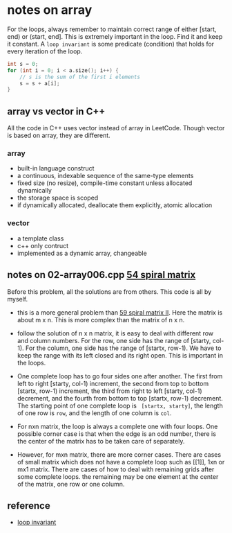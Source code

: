 # notes on array

For the loops, always remember to maintain correct range of either [start, end) or (start, end]. This is extremely important in the loop. Find it and keep it constant. A ```loop invariant``` is some predicate (condition) that holds for every iteration of the loop. 

```c++
int s = 0;
for (int i = 0; i < a.size(); i++) {
    // s is the sum of the first i elements
    s = s + a[i];
}
```

## array vs vector in C++

All the code in C++ uses vector instead of array in LeetCode. Though vector is based on array, they are different.

### array

* built-in language construct
* a continuous, indexable sequence of the same-type elements
* fixed size (no resize), compile-time constant unless allocated dynamically
* the storage space is scoped
* if dynamically allocated, deallocate them explicitly, atomic allocation

### vector

* a template class
* c++ only contruct
* implemented as a dynamic array, changeable

## notes on 02-array006.cpp [54 spiral matrix](https://leetcode.com/problems/spiral-matrix/)

Before this problem, all the solutions are from others. This code is all by myself.

* this is a more general problem than [59 spiral matrix II](https://leetcode.com/problems/spiral-matrix-ii/). Here the matrix is about m x n. This is more complex than the matrix of n x n.

* follow the solution of n x n matrix, it is easy to deal with different row and column numbers. For the row, one side has the range of [starty, col-1). For the column, one side has the range of [startx, row-1). We have to keep the range with its left closed and its right open. This is important in the loops.

* One complete loop has to go four sides one after another. The first from left to right [starty, col-1) increment, the second from top to bottom [startx, row-1) increment, the third from right to left [starty, col-1) decrement, and the fourth from bottom to top [startx, row-1) decrement. The starting point of one complete loop is ``` [startx, starty]```, the length of one row is ```row```, and the length of one column is ```col```.

* For nxn matrix, the loop is always a complete one with four loops. One possible corner case is that when the edge is an odd number, there is the center of the matrix has to be taken care of separately. 

* However, for mxn matrix, there are more corner cases. There are cases of small matrix which does not have a complete loop such as [[1]], 1xn or mx1 matrix. There are cases of how to deal with remaining grids after some complete loops. the remaining may be one element at the center of the matrix, one row or one column.

## reference

* [loop invariant](https://en.wikipedia.org/wiki/Loop_invariant)

